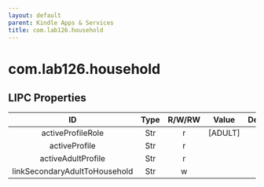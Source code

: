 ```yaml
---
layout: default
parent: Kindle Apps & Services
title: com.lab126.household
---
```


# com.lab126.household

## LIPC Properties

| ID                            | Type | R/W/RW | Value   | Description |
|:-----------------------------:|:----:|:------:|:-------:|:-----------:|
| activeProfileRole             | Str  | r      | [ADULT] | TODO        |
| activeProfile                 | Str  | r      |         | TODO        |
| activeAdultProfile            | Str  | r      |         | TODO        |
| linkSecondaryAdultToHousehold | Str  | w      |         | TODO        |